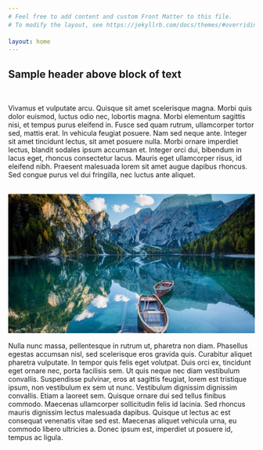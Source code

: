 ```yaml
---
# Feel free to add content and custom Front Matter to this file.
# To modify the layout, see https://jekyllrb.com/docs/themes/#overriding-theme-defaults

layout: home
---
```

<h2 class="text-2xl font-medium">Sample header above block of text</h2>

<br />

<p class="leading-loose">
    Vivamus et vulputate arcu. Quisque sit amet scelerisque magna. Morbi quis dolor euismod, luctus odio nec, lobortis magna. Morbi elementum sagittis nisi, et tempus purus eleifend in. Fusce sed quam rutrum, ullamcorper tortor sed, mattis erat. In vehicula feugiat posuere. Nam sed neque ante. Integer sit amet tincidunt lectus, sit amet posuere nulla. Morbi ornare imperdiet lectus, blandit sodales ipsum accumsan et. Integer orci dui, bibendum in lacus eget, rhoncus consectetur lacus. Mauris eget ullamcorper risus, id eleifend nibh. Praesent malesuada lorem sit amet augue dapibus rhoncus. Sed congue purus vel dui fringilla, nec luctus ante aliquet.
</p>

<br />

<img src="/assets/images/boat-4899802_1280.jpg" class="mb-5" />

<p class="leading-relaxed mb-10">
    Nulla nunc massa, pellentesque in rutrum ut, pharetra non diam. Phasellus egestas accumsan nisl, sed scelerisque eros gravida quis. Curabitur aliquet pharetra vulputate. In tempor quis felis eget volutpat. Duis orci ex, tincidunt eget ornare nec, porta facilisis sem. Ut quis neque nec diam vestibulum convallis. Suspendisse pulvinar, eros at sagittis feugiat, lorem est tristique ipsum, non vestibulum ex sem ut nunc. Vestibulum dignissim dignissim convallis. Etiam a laoreet sem. Quisque ornare dui sed tellus finibus commodo. Maecenas ullamcorper sollicitudin felis id lacinia. Sed rhoncus mauris dignissim lectus malesuada dapibus. Quisque ut lectus ac est consequat venenatis vitae sed est. Maecenas aliquet vehicula urna, eu commodo libero ultricies a. Donec ipsum est, imperdiet ut posuere id, tempus ac ligula.
</p>